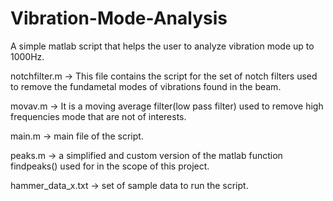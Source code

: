 # Vibration-Mode-Analysis
A simple matlab script that helps the user to analyze vibration mode up to 1000Hz. 

notchfilter.m -> This file contains the script for the set of notch filters used to remove the fundametal modes of vibrations found in the beam. 

movav.m -> It is a moving average filter(low pass filter) used to remove high frequencies mode that are not of interests.

main.m -> main file of the script.

peaks.m -> a simplified and custom version of the matlab function findpeaks() used for in the scope of this project.

hammer_data_x.txt -> set of sample data to run the script.


